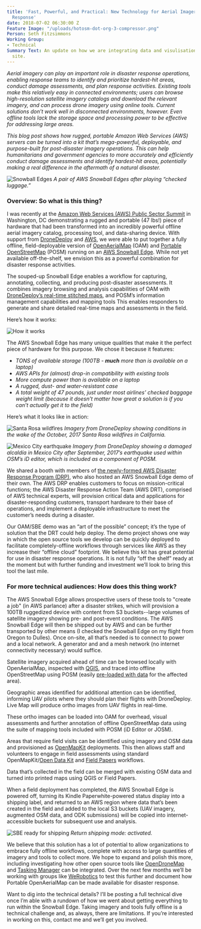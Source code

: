 ```yaml
---
title: 'Fast, Powerful, and Practical: New Technology for Aerial Imagery in Disaster
  Response'
date: 2018-07-02 06:30:00 Z
Feature Image: "/uploads/hotosm-dot-org-3-compressor.png"
Person: Seth Fitzsimmons
Working Group:
- Technical
Summary Text: An update on how we are integrating data and visulisations across the
  site.
---
```


_Aerial imagery can play an important role in disaster response operations, enabling response teams to identify and prioritize hardest-hit areas, conduct damage assessments, and plan response activities. Existing tools make this relatively easy in connected environments; users can browse high-resolution satellite imagery catalogs and download the relevant imagery, and can process drone imagery using online tools. Current solutions don’t work well in disconnected environments, however. Even offline tools lack the storage space and processing power to be effective for addressing large areas._

_This blog post shows how rugged, portable Amazon Web Services (AWS) servers can be turned into a kit that’s mega-powerful, deployable, and purpose-built for post-disaster imagery operations. This can help humanitarians and government agencies to more accurately and efficiently conduct damage assessments and identify hardest-hit areas, potentially making a real difference in the aftermath of a natural disaster._

![Snowball Edges](/uploads/sbe.png)
_A pair of AWS Snowball Edges after playing “checked luggage.”_

### Overview: So what is this thing?

I was recently at the [Amazon Web Services (AWS) Public Sector Summit](https://aws.amazon.com/summits/public-sector-summit-washington-dc-2018/) in Washington, DC demonstrating a rugged and portable (47 lbs!) piece of hardware that had been transformed into an incredibly powerful offline aerial imagery catalog, processing tool, and data-sharing device. With support from [DroneDeploy](https://www.dronedeploy.com/) and [AWS](https://aws.amazon.com/), we were able to put together a fully offline, field-deployable version of [OpenAerialMap](https://openaerialmap.org/) (OAM) and [Portable OpenStreetMap](http://posm.io/) (POSM) running on an [AWS Snowball Edge](https://aws.amazon.com/snowball-edge/). While not yet available off-the-shelf, we envision this as a powerful combination for disaster response activities.

The souped-up Snowball Edge enables a workflow for capturing, annotating, collecting, and producing post-disaster assessments. It combines imagery browsing and analysis capabilities of OAM with [DroneDeploy’s real-time stitched maps](https://www.dronedeploy.com/live-map.html), and POSM’s information management capabilities and mapping tools This enables responders to generate and share detailed  real-time maps and assessments in the field.

Here’s how it works:

![How it works](/uploads/poam-how-it-works.png)

The AWS Snowball Edge has many unique qualities that make it the perfect piece of hardware for this purpose. We chose it because it features:

* _TONS of available storage (100TB - **much** more than is available on a laptop)_
* _AWS APIs for (almost) drop-in compatibility with existing tools_
* _More compute power than is available on a laptop_
* _A rugged, dust- and water-resistant case_
* _A total weight of 47 pounds, just under most airlines’ checked baggage weight limit (because it doesn’t matter how great a solution is if you can’t actually get it to the field)_

Here’s what it looks like in action:

![Santa Rosa wildfires](/uploads/poam-santa-rosa.png)
_Imagery from DroneDeploy showing conditions in the wake of the October, 2017 Santa Rosa wildfires in California._

![Mexico City earthquake](/uploads/poam-mx-earthquake.png)
_Imagery from DroneDeploy showing a damaged alcaldía in Mexico City after September, 2017’s earthquake used within OSM’s iD editor, which is included as a component of POSM._

We shared a booth with members of [the newly-formed AWS Disaster Response Program (DRP)](https://aws.amazon.com/government-education/nonprofits/disaster-response/), who also hosted an AWS Snowball Edge demo of their own. The AWS DRP enables customers to focus on mission-critical functions; the AWS Disaster Response Action Team (AWS DRT), comprised of AWS technical experts, will provision critical data and applications for disaster-responding customers, transport hardware to their base of operations, and implement a deployable infrastructure to meet the customer’s needs during a disaster.

Our OAM/SBE demo was an “art of the possible” concept; it’s the type of solution that the DRT could help deploy. The demo project shows one way in which the open source tools we develop can be quickly deployed to facilitate completely-offline workflows through services like AWS as they increase their “offline cloud” footprint. We believe this kit has great potential for use in disaster response operations. It is not fully “off the shelf” ready at the moment but with further funding and investment we’ll look to bring this tool the last mile.

### For more technical audiences: How does this thing work?

The AWS Snowball Edge allows prospective users of these tools to "create a job" (in AWS parlance) after a disaster strikes, which will provision a 100TB ruggedized device with content from S3 buckets--large volumes of satellite imagery showing pre- and post-event conditions. The AWS Snowball Edge will then be shipped out by AWS and can be further transported by other means (I checked the Snowball Edge on my flight from Oregon to Dulles). Once on-site, all that’s needed is to connect to power and a local network. A generator and and a mesh network (no internet connectivity necessary) would suffice.

Satellite imagery acquired ahead of time can be browsed locally with OpenAerialMap, inspected with [QGIS](https://qgis.org/), and traced into offline OpenStreetMap using POSM (easily [pre-loaded with data](http://posm.io/preparing-for-the-field/) for the affected area).

Geographic areas identified for additional attention can be identified, informing UAV pilots where they should plan their flights with DroneDeploy. Live Map will produce ortho images from UAV flights in real-time.

These ortho images can be loaded into OAM for overhead, visual assessments and further annotation of offline OpenStreetMap data using the suite of mapping tools included with POSM (iD Editor or JOSM).

Areas that require field visits can be identified using imagery and OSM data and provisioned as [OpenMapKit](http://openmapkit.org/) deployments. This then allows staff and volunteers to engage in field assessments using standard OpenMapKit/[Open Data Kit](https://opendatakit.org/) and [Field Papers](http://fieldpapers.org/) workflows.

Data that’s collected in the field can be merged with existing OSM data and turned into printed maps using QGIS or Field Papers.

When a field deployment has completed, the AWS Snowball Edge is powered off, turning its Kindle Paperwhite-powered status display into a shipping label, and returned to an AWS region where data that’s been created in the field and added to the local S3 buckets (UAV imagery, augmented OSM data, and ODK submissions) will be copied into internet-accessible buckets for subsequent use and analysis.


![SBE ready for shipping](/uploads/sbe-shipping.png)
_Return shipping mode: activated._

We believe that this solution has a lot of potential to allow organizations to embrace fully offline workflows, complete with access to large quantities of imagery and tools to collect more. We hope to expand and polish this more, including investigating how other open source tools like [OpenDroneMap](http://opendronemap.org/) and [Tasking Manager](https://tasks.hotosm.org/) can be integrated. Over the next few months we’ll be working with groups like [WeRobotics](https://werobotics.org/) to test this further and document how Portable OpenAerialMap can be made available for disaster response.

Want to dig into the technical details? I’ll be posting a full technical dive once I’m able with a rundown of how we went about getting everything to run within the Snowball Edge. Taking imagery and tools fully offline is a technical challenge and, as always, there are limitations. If you’re interested in working on this, contact me and we’ll get you involved.
